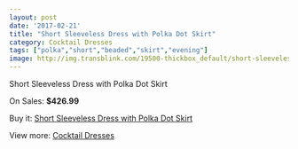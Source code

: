 ```yaml
---
layout: post
date: '2017-02-21'
title: "Short Sleeveless Dress with Polka Dot Skirt"
category: Cocktail Dresses
tags: ["polka","short","beaded","skirt","evening"]
image: http://img.transblink.com/19500-thickbox_default/short-sleeveless-dress-with-polka-dot-skirt.jpg
---
```

Short Sleeveless Dress with Polka Dot Skirt

On Sales: **$426.99**
<a href="https://www.transblink.com/en/cocktail-dresses/6135-short-sleeveless-dress-with-polka-dot-skirt.html"><amp-img layout="responsive" width="600" height="600" src="//img.transblink.com/19500-thickbox_default/short-sleeveless-dress-with-polka-dot-skirt.jpg" alt="Short Sleeveless Dress with Polka Dot Skirt 0" /></a>
<a href="https://www.transblink.com/en/cocktail-dresses/6135-short-sleeveless-dress-with-polka-dot-skirt.html"><amp-img layout="responsive" width="600" height="600" src="//img.transblink.com/19502-thickbox_default/short-sleeveless-dress-with-polka-dot-skirt.jpg" alt="Short Sleeveless Dress with Polka Dot Skirt 1" /></a>
<a href="https://www.transblink.com/en/cocktail-dresses/6135-short-sleeveless-dress-with-polka-dot-skirt.html"><amp-img layout="responsive" width="600" height="600" src="//img.transblink.com/19501-thickbox_default/short-sleeveless-dress-with-polka-dot-skirt.jpg" alt="Short Sleeveless Dress with Polka Dot Skirt 2" /></a>

Buy it: [Short Sleeveless Dress with Polka Dot Skirt](https://www.transblink.com/en/cocktail-dresses/6135-short-sleeveless-dress-with-polka-dot-skirt.html "Short Sleeveless Dress with Polka Dot Skirt")

View more: [Cocktail Dresses](https://www.transblink.com/en/38-cocktail-dresses "Cocktail Dresses")